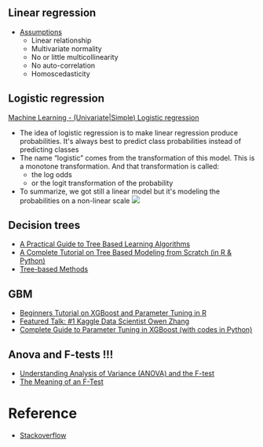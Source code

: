 ## Linear regression

- [Assumptions](http://www.statisticssolutions.com/assumptions-of-linear-regression/)
  - Linear relationship
  - Multivariate normality
  - No or little multicollinearity
  - No auto-correlation
  - Homoscedasticity

## Logistic regression

[Machine Learning - (Univariate|Simple) Logistic regression](https://gerardnico.com/data_mining/simple_logistic_regression)
- The idea of logistic regression is to make linear regression produce probabilities. It's always best to predict class probabilities instead of predicting classes
- The name “logistic” comes from the transformation of this model. This is a monotone transformation. And that transformation is called:
  - the log odds
  - or the logit transformation of the probability
- To summarize, we got still a linear model but it's modeling the probabilities on a non-linear scale
  <img src = "https://gerardnico.com/_media/data_mining/logit_transform.jpg">

## Decision trees

- [A Practical Guide to Tree Based Learning Algorithms](https://sadanand-singh.github.io/posts/treebasedmodels/#disqus_thread)
- [A Complete Tutorial on Tree Based Modeling from Scratch (in R & Python)](https://www.analyticsvidhya.com/blog/2016/04/complete-tutorial-tree-based-modeling-scratch-in-python/)
- [Tree-based Methods](https://lagunita.stanford.edu/c4x/HumanitiesScience/StatLearning/asset/trees.pdf)

## GBM

- [Beginners Tutorial on XGBoost and Parameter Tuning in R](https://www.hackerearth.com/practice/machine-learning/machine-learning-algorithms/beginners-tutorial-on-xgboost-parameter-tuning-r/tutorial/)
- [Featured Talk: #1 Kaggle Data Scientist Owen Zhang](https://nycdatascience.com/blog/meetup/featured-talk-1-kaggle-data-scientist-owen-zhang/)
- [Complete Guide to Parameter Tuning in XGBoost (with codes in Python)](https://www.analyticsvidhya.com/blog/2016/03/complete-guide-parameter-tuning-xgboost-with-codes-python/)

## Anova and F-tests !!!
- [Understanding Analysis of Variance (ANOVA) and the F-test](http://blog.minitab.com/blog/adventures-in-statistics-2/understanding-analysis-of-variance-anova-and-the-f-test)
- [The Meaning of an F-Test](https://www.youtube.com/watch?v=g9pGHRs-cxc)

# Reference

- [Stackoverflow](https://stackoverflow.com/questions/12146914/what-is-the-difference-between-linear-regression-and-logistic-regression?answertab=active#tab-top)
